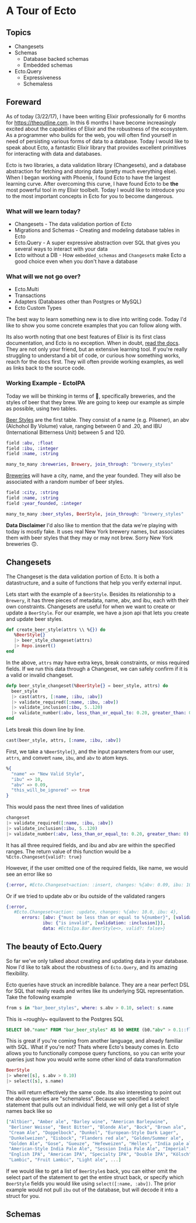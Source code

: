 # A Tour of Ecto

## Topics

* Changesets
* Schemas
    * Database backed schemas
    * Embedded schemas
* Ecto.Query
    * Expressiveness
    * Schemaless

## Foreward

As of today (3/22/17), I have been writing Elixir professionally for 6 months for https://theoutline.com. In this 6 months I have become increasingly excited about the capabilities of Elixir and the robustness of the ecosystem. As a programmer who builds for the web, you will often find yourself in need of persisting various forms of data to a database. Today I would like to speak about Ecto, a fantastic Elixir library that provides excellent primitives for interacting with data and databases.

Ecto is two libraries, a data validation library (Changesets), and a database abstraction for fetching and storing data (pretty much everything else). When I began working with Phoenix, I found Ecto to have the largest learning curve. After overcoming this curve, I have found Ecto to be **the** most powerful tool in my Elixir toolbelt. Today I would like to introduce you to the most important concepts in Ecto for you to become dangerous.

### What will we learn today?
* Changesets - The data validation portion of Ecto
* Migrations and Schemas - Creating and modeling database tables in Ecto
* Ecto.Query - A super expressive abstraction over SQL that gives you several ways to interact with your data
* Ecto without a DB - How `embedded_schemas` and `Changeset`s make Ecto a good choice even when you don't have a database

### What will we not go over?
* Ecto.Multi
* Transactions
* Adapters (Databases other than Postgres or MySQL)
* Ecto Custom Types

The best way to learn something new is to dive into writing code. Today I'd like to show you some concrete examples that you can follow along with. 

Its also worth noting that one best features of Elixir is its first class documentation, and Ecto is no exception. When in doubt, [read the docs](https://hexdocs.pm/ecto/Ecto.html). They are not only your friend, but an extensive learning tool. If you're really struggling to understand a bit of code, or curious how something works, reach for the docs first. They will often provide working examples, as well as links back to the source code.

### Working Example - EctoIPA 
Today we will be thinking in terms of :beer:, specifically breweries, and the styles of beer that they brew. We are going to keep our example as simple as possible, using two tables.

[Beer Styles](https://github.com/davydog187/ecto_ipa/blob/master/lib/ecto_ipa/bar/beer_style.ex) are the first table. They consist of a name (e.g. Pilsener), an abv (Alchohol By Volume) value, ranging between 0 and .20, and IBU (International Bitterness Unit) between 5 and 120.

```elixir
field :abv, :float
field :ibu, :integer
field :name, :string

many_to_many :breweries, Brewery, join_through: "brewery_styles"
```

[Breweries](https://github.com/davydog187/ecto_ipa/blob/master/lib/ecto_ipa/bar/brewery.ex) will have a city, name, and the year founded. They will also be associated with a random number of beer styles.
```elixir
field :city, :string
field :name, :string
field :year_founded, :integer

many_to_many :beer_styles, BeerStyle, join_through: "brewery_styles"
```

**Data Disclaimer**
I'd also like to mention that the data we're playing with today is mostly fake. It uses real New York brewery names, but associates them with beer styles that they may or may not brew. Sorry New York breweries 🙃.


## Changesets

The Changeset is the data validation portion of Ecto. It is both a datastructure, and a suite of functions that help you verify external input. 

Lets start with the example of a `BeerStyle`. Besides its relationship to a `Brewery`, it has three pieces of metadata, name, abv, and ibu, each with their own constraints. Changesets are useful for when we want to create or update a `BeerStyle`. For our example, we have a json api that lets you create and update beer styles. 

```elixir
def create_beer_style(attrs \\ %{}) do
   %BeerStyle{}
   |> beer_style_changeset(attrs)
   |> Repo.insert()
end
```

In the above, `attrs` may have extra keys, break constraints, or miss required fields. If we run this data through a Changeset, we can safely confirm if it is a valid or invalid changeset.

```elixir
defp beer_style_changeset(%BeerStyle{} = beer_style, attrs) do
  beer_style
  |> cast(attrs, [:name, :ibu, :abv])
  |> validate_required([:name, :ibu, :abv])
  |> validate_inclusion(:ibu, 5..120)
  |> validate_number(:abv, less_than_or_equal_to: 0.20, greater_than: 0)
end
```

Lets break this down line by line.

```elixir
cast(beer_style, attrs, [:name, :ibu, :abv])
```

First, we take a `%BeerStyle{}`, and the input parameters from our user, `attrs`, and convert `name`, `ibu`, and `abv` to atom keys.

```elixir
%{
  "name" => "New Valid Style",
  "ibu" => 10,
  "abv" => 0.09,
  "this_will_be_ignored" => true
}
```

This would pass the next three lines of validation

```elixir
changeset
|> validate_required([:name, :ibu, :abv])
|> validate_inclusion(:ibu, 5..120)
|> validate_number(:abv, less_than_or_equal_to: 0.20, greater_than: 0)
```

It has all three required fields, and ibu and abv are within the specified ranges. The return value of this function would be a `%Ecto.Changeset{valid?: true}`

However, if the user omitted one of the required fields, like name, we would see an error like so

```elixir
{:error, #Ecto.Changeset<action: :insert, changes: %{abv: 0.09, ibu: 10}, errors: [name: {"can't be blank", [validation: :required]}], data: #EctoIpa.Bar.BeerStyle<>, valid?: false>}
```

Or if we tried to update abv or ibu outside of the validated rangers

```elixir
{:error,
   #Ecto.Changeset<action: :update, changes: %{abv: 10.0, ibu: 4},
      errors: [abv: {"must be less than or equal to %{number}", [validation: :number, number: 0.2]},
              ibu: {"is invalid", [validation: :inclusion]}],
              data: #EctoIpa.Bar.BeerStyle<>, valid?: false>}
```

## The beauty of Ecto.Query

So far we've only talked about creating and updating data in your database. Now I'd like to talk about the robustness of `Ecto.Query`, and its amazing flexibility. 

Ecto queries have struck an incredible balance. They are a near perfect DSL for SQL that really reads and writes like its underlying SQL representation. Take the following example

```elixir
from s in "bar_beer_styles", where: s.abv > 0.10, select: s.name
```

This is ~roughly~ equilavent to the Postgres SQL

```sql
SELECT b0."name" FROM "bar_beer_styles" AS b0 WHERE (b0."abv" > 0.1::float) 
```

This is great if you're coming from another language, and already familiar with SQL. What if you're not? Thats where Ecto's beauty comes in. Ecto allows you to functionally compose query functions, so you can write your queries just how you would write some other kind of data transformation

```elixir
BeerStyle
|> where([s], s.abv > 0.10)
|> select([s], s.name)
```

This will return effectively the same code. Its also interesting to point out the above queries are "schemaless". Because we specified a select statement that pulls out an individual field, we will only get a list of style names back like so

```elixir
["Altbier", "Amber ale", "Barley wine", "American Barleywine",
 "Berliner Weisse", "Best Bitter", "Blonde Ale", "Bock", "Brown ale",
 "Cream Ale", "Doppelbock", "Dunkel", "European-Style Dark Lager",
 "Dunkelweizen", "Eisbock", "Flanders red ale", "Golden/Summer ale",
 "Golden Ale", "Gose", "Gueuze", "Hefeweizen", "Helles", "India pale ale",
 "American-Style India Pale Ale", "Session India Pale Ale", "Imperial",
 "English IPA", "American IPA", "Specialty IPA", "Double IPA", "Kölsch",
 "Lambic", "Fruit Lambic", "Light ale", ...]
```

If we would like to get a list of `BeerStyle`s back, you can either omit the select part of the statement to get the entire struct back, or specify which `BeerStyle` fields you would like using `select([:name, :abv])`. The prior example would not pull `ibu` out of the database, but will decode it into a struct for you.

## Schemas
